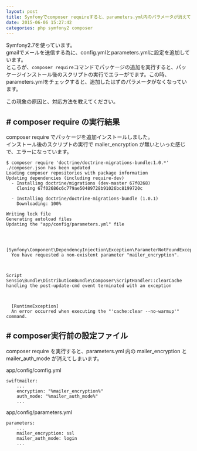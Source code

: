 ```yaml
---
layout: post
title: Symfonyでcomposer requireすると、parameters.yml内のパラメータが消えてしまう
date: 2015-06-06 15:27:42
categories: php symfony2 composer
---
```

<p>Symfony2.7を使っています。<br>
gmailでメールを送信する為に、config.ymlとparameters.ymlに設定を追加しています。<br>
ところが、<code>composer require</code>コマンドでパッケージの追加を実行すると、パッケージインストール後のスクリプトの実行でエラーがでます。この時、parameters.ymlをチェックすると、追加したはずのパラメータがなくなっています。</p>

<p>この現象の原因と、対応方法を教えてください。</p>

<h2># composer require の実行結果</h2>

<p>composer require でパッケージを追加インストールしました。<br>
インストール後のスクリプトの実行で mailer_encryption が無いといった感じで、エラーになっています。</p>

```
$ composer require 'doctrine/doctrine-migrations-bundle:1.0.*'
./composer.json has been updated
Loading composer repositories with package information
Updating dependencies (including require-dev)
  - Installing doctrine/migrations (dev-master 67f0268)
    Cloning 67f02686c6c779ae50489728b91026bc8199720c

  - Installing doctrine/doctrine-migrations-bundle (1.0.1)
    Downloading: 100%         

Writing lock file
Generating autoload files
Updating the "app/config/parameters.yml" file



  [Symfony\Component\DependencyInjection\Exception\ParameterNotFoundException]  
  You have requested a non-existent parameter "mailer_encryption".              



Script Sensio\Bundle\DistributionBundle\Composer\ScriptHandler::clearCache handling the post-update-cmd event terminated with an exception



  [RuntimeException]                                                         
  An error occurred when executing the "'cache:clear --no-warmup'" command.  
```

<h2># composer実行前の設定ファイル</h2>

<p>composer require を実行すると、parameters.yml 内の mailer_encryption と mailer_auth_mode が消えてしまいます。                                                                             </p>

<p>app/config/comfig.yml</p>

```
swiftmailer:
    ...
    encryption: "%mailer_encryption%"
    auth_mode: "%mailer_auth_mode%"
    ...
```

<p>app/config/parameters.yml</p>

```
parameters:
    ...
    mailer_encryption: ssl
    mailer_auth_mode: login
    ...
```
